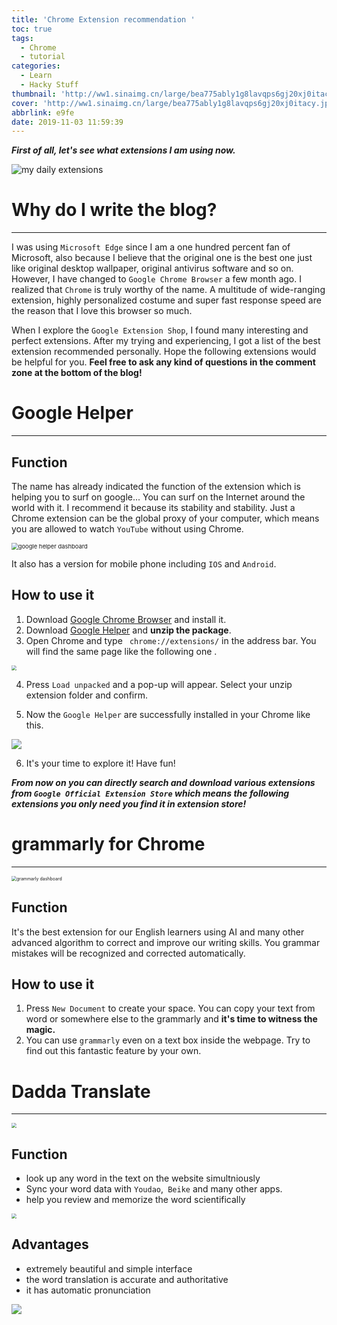 ```yaml
---
title: 'Chrome Extension recommendation '
toc: true
tags:
  - Chrome
  - tutorial
categories:
  - Learn
  - Hacky Stuff
thumbnail: 'http://ww1.sinaimg.cn/large/bea775ably1g8lavqps6gj20xj0itacy.jpg'
cover: 'http://ww1.sinaimg.cn/large/bea775ably1g8lavqps6gj20xj0itacy.jpg'
abbrlink: e9fe
date: 2019-11-03 11:59:39
---
```



***First of all, let's see what extensions I am using now.***

![my daily extensions](http://ww1.sinaimg.cn/large/bea775ably1g8m5mmshj9j20xh01uq3l.jpg)

# Why do I write the blog?
---
I was using `Microsoft Edge` since I am a one hundred percent fan of Microsoft, also because I believe that the original one is the best one just like original desktop wallpaper, original antivirus software and so on. However, I have changed to `Google Chrome Browser` a few month ago. I realized that `Chrome` is truly worthy of the name. A multitude of wide-ranging extension, highly personalized costume and super fast response speed are the reason that I love this browser so much. 

When I explore the `Google Extension Shop`, I found many interesting and perfect extensions. After my trying and  experiencing, I got a list of the best extension recommended personally. Hope the following extensions would be helpful for you. **Feel free to ask any kind of questions in the comment zone at the bottom of the blog!**



# Google Helper
---
## Function

The name has already indicated the function of the extension which is helping you to surf on google... You can surf on the Internet around the world with it. I recommend it because its stability and stability. Just a Chrome extension can be the global proxy of your computer, which means you are allowed to watch `YouTube` without using Chrome.

<img src="http://ww1.sinaimg.cn/large/bea775ably1g8lbqzy71gj208109kmxe.jpg" alt="google helper dashboard" style="zoom: 67%;" />

It also has a version for mobile phone including `IOS` and `Android`. 

## How to use it

1. Download [Google Chrome Browser](https://www.google.com/intl/zh-CN/chrome/) and install it.
2. Download [Google Helper](http://googlehelper.net/) and **unzip the package**.
3. Open Chrome and type ` chrome://extensions/` in the address bar. You will find the same page like the following one .

<img src="http://ww1.sinaimg.cn/large/bea775ably1g8m5vqp9wcj22bc1hc161.jpg" style="zoom:50%;" />

4. Press `Load unpacked` and a pop-up will appear. Select your unzip extension folder and confirm.

   <!--more-->

5. Now the `Google Helper` are successfully installed in your Chrome like this.

![](http://ww1.sinaimg.cn/large/bea775ably1g8m68z326aj20ox0d6ta1.jpg)

6. It's your time to explore it! Have fun!

***From now on you can directly search and download various extensions from `Google Official Extension Store` which means the following extensions you only need you find it in extension store!***

# grammarly for Chrome

---

<img src="http://ww1.sinaimg.cn/large/bea775ably1g8m6nm10n4j20l80q675r.jpg" alt="grammarly dashboard" style="zoom:50%;" />

## Function

It's the best extension for our English learners using AI and many other advanced algorithm to correct and improve our writing skills. You grammar mistakes will be recognized and corrected automatically.

## How to use it

1. Press `New Document` to create your space. You can copy your text from word or somewhere else to the grammarly and **it's time to witness the magic.**
2. You can use `grammarly` even on a text box inside the webpage. Try to find out this fantastic feature by your own.

# Dadda Translate

---

<img src="http://ww1.sinaimg.cn/large/bea775ably1g9hmxq6kchj20k70xc778.jpg" style="zoom:50%;" />

## Function

- look up any word in the text on the website simultniously
- Sync your word data with `Youdao`,` Beike` and many other apps.
- help you review and memorize the word scientifically

<img src="http://ww1.sinaimg.cn/large/bea775ably1g9hmxq8ub5j22bc1cwk0k.jpg" style="zoom:50%;" />

## Advantages

- extremely beautiful and simple interface
- the word translation is accurate and authoritative
- it has automatic pronunciation

![](http://ww1.sinaimg.cn/large/bea775ably1g9hmxqujccj21i80igq7z.jpg)





